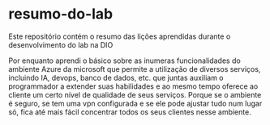 # resumo-do-lab
Este repositório contém o resumo das lições aprendidas durante o desenvolvimento do lab na DIO

Por enquanto aprendi o básico sobre as inumeras funcionalidades do ambiente Azure da microsoft que permite a utilização de diversos serviços, incluindo IA, devops, banco de dados, etc. que juntas auxiliam o programmador a extender suas habilidades e ao mesmo tempo oferece ao cliente um certo nível de qualidade de seus serviços. Porque se o ambiente é seguro, se tem uma vpn configurada e se ele pode ajustar tudo num lugar só, fica até mais fácil concentrar todos os seus clientes nesse ambiente.
